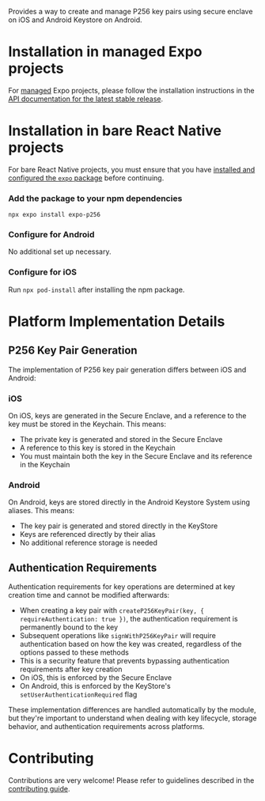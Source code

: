 
Provides a way to create and manage P256 key pairs using secure enclave on iOS and Android Keystore on Android.

# Installation in managed Expo projects

For [managed](https://docs.expo.dev/archive/managed-vs-bare/) Expo projects, please follow the installation instructions in the [API documentation for the latest stable release](https://docs.expo.dev/versions/latest/sdk/securestore/).

# Installation in bare React Native projects

For bare React Native projects, you must ensure that you have [installed and configured the `expo` package](https://docs.expo.dev/bare/installing-expo-modules/) before continuing.

### Add the package to your npm dependencies

```
npx expo install expo-p256
```

### Configure for Android

No additional set up necessary.

### Configure for iOS

Run `npx pod-install` after installing the npm package.

# Platform Implementation Details

## P256 Key Pair Generation
The implementation of P256 key pair generation differs between iOS and Android:

### iOS
On iOS, keys are generated in the Secure Enclave, and a reference to the key must be stored in the Keychain. This means:
- The private key is generated and stored in the Secure Enclave
- A reference to this key is stored in the Keychain
- You must maintain both the key in the Secure Enclave and its reference in the Keychain

### Android
On Android, keys are stored directly in the Android Keystore System using aliases. This means:
- The key pair is generated and stored directly in the KeyStore
- Keys are referenced directly by their alias
- No additional reference storage is needed

## Authentication Requirements
Authentication requirements for key operations are determined at key creation time and cannot be modified afterwards:

- When creating a key pair with `createP256KeyPair(key, { requireAuthentication: true })`, the authentication requirement is permanently bound to the key
- Subsequent operations like `signWithP256KeyPair` will require authentication based on how the key was created, regardless of the options passed to these methods
- This is a security feature that prevents bypassing authentication requirements after key creation
- On iOS, this is enforced by the Secure Enclave
- On Android, this is enforced by the KeyStore's `setUserAuthenticationRequired` flag

These implementation differences are handled automatically by the module, but they're important to understand when dealing with key lifecycle, storage behavior, and authentication requirements across platforms.

# Contributing

Contributions are very welcome! Please refer to guidelines described in the [contributing guide](https://github.com/expo/expo#contributing).
